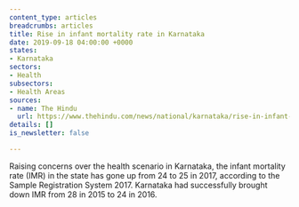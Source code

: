 ```yaml
---
content_type: articles
breadcrumbs: articles
title: Rise in infant mortality rate in Karnataka
date: 2019-09-18 04:00:00 +0000
states:
- Karnataka
sectors:
- Health
subsectors:
- Health Areas
sources:
- name: The Hindu
  url: https://www.thehindu.com/news/national/karnataka/rise-in-infant-mortality-rate-in-karnataka/article29403375.ece
details: []
is_newsletter: false

---
```

Raising concerns over the health scenario in Karnataka, the infant mortality rate (IMR) in the state has gone up from 24 to 25 in 2017, according to the Sample Registration System 2017. Karnataka had successfully brought down IMR from 28 in 2015 to 24 in 2016.
